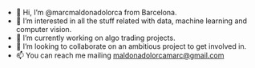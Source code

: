 - 👋 Hi, I’m @marcmaldonadolorca from Barcelona.
- 👀 I’m interested in all the stuff related with data, machine learning and computer vision.
- 🌱 I’m currently working on algo trading projects.
- 💞️ I’m looking to collaborate on an ambitious project to get involved in.
- 📫 You can reach me mailing maldonadolorcamarc@gmail.com


